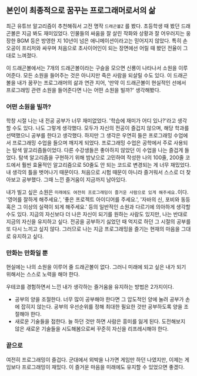 ## 본인이 최종적으로 꿈꾸는 프로그래머로서의 삶
최근 유튜브 알고리즘이 추천해줘서 고전 명작 `드래곤볼Z` 를 봤다. 초등학생 때 봤던 드래곤볼은 지금 봐도 재미있었다. 인물들의 싸움을 잘 살린 작화와 상황과 잘 어우러지는 웅장한 BGM 등은 방영한 지 10년이 넘은 애니메이션이라고는 믿어지지 않았다. 특히 손오공이 프리저와 싸우며 처음으로 초사이어인이 되는 장면에선 어릴 때 봤던 전율이 그대로 느껴졌다. 

이 드래곤볼에서는 7개의 드래곤볼이라는 구슬을 모으면 신룡이 나타나서 소원을 이루어준다. 모든 소원을 들어주는 것은 아니지만 죽은 사람을 되살릴 수도 있다. 이 드래곤볼을 내가 꿈꾸는 프로그래머의 삶과 연관 지어, '만약 이 드래곤볼이 현실적인 선에서 프로그래밍 관련 소원을 들어준다면 나는 어떤 소원을 빌까?' 생각해봤다.

### 어떤 소원을 빌까?
학창 시절 나는 내 전공 공부가 너무 재미없었다. '학습에 재미가 어디 있나?'라고 생각할 수도 있다. 나도 그렇게 생각했다. 모두가 자신의 전공이 즐겁지 않으며, 해당 학과를 선택했으니 공부를 한다고 생각했다. 하지만 그 생각은 우연히 들은 프로그래밍 수업에서 프로그래밍 수업을 들으며 깨지게 되었다. 프로그래밍 수업은 공학에서 주로 사용되는 탐색 알고리즘들이었다. 다른 수강생들은 좋아하지 않았던 이 수업을 나는 즐겁게 들었다. 탐색 알고리즘을 구현하기 위해 밤낮으로 고민하여 작성한 나의 100줄, 200줄 코드에서 훨씬 효율적인 알고리즘으로 50줄도 안 되는 코드로 변경되는 게 너무 재밌었다. 내 생각의 틀을 벗어나기 때문이다. 처음으로 시험 때문이 아니라 즐거워서 스스로 더 찾아보고 공부했다. 그때 느낀 즐거움이 지금까지 남아있다.

내가 빌고 싶은 소원은 `미래에도 여전히 프로그래밍이 즐거운 사람으로 있게 해주세요.`이다. '영어를 잘하게 해주세요.', '좋은 프로젝트 아이디어를 주세요.', '자바의 신, 포비와 동등 혹은 그 이상의 실력이 되게 해주세요.' 등의 일반적인 소원과 다르기에 의아하게 생각할 수도 있다. 지금의 자신보다 더 나은 자신이 되기를 원하는 사람도 있지만, 나는 반대로 지금의 자신을 유지하고 싶다. 전공을 공부하기 싫었던 때 억지로 하던 그 시절의 공부를 또 다시 느끼고 싶지 않다. 그러므로 나는 지금 프로그래밍을 즐기는 현재의 마음을 그대로 유지하고 싶다.

### 만화는 만화일 뿐
현실에는 나의 소원을 이루어 줄 드래곤볼이 없다. 그러니 미래에 되고 싶은 내가 되기 위해서는 스스로 노력을 해야 한다.

우테코를 경험하면서 느낀 내가 생각하는 즐거움을 유지하는 방법은 2가지이다. 
- 공부의 양을 조절한다. 너무 많이 공부해야 한다면 그 압도적인 양에 눌려 공부가 손에 잡히지 않는다. 공부의 우선순위를 정해 최대한 필요한 것만 공부하도록 양을 조절해야 한다.
- 새로운 기술들을 접한다. 늘 하던 것만 하면 사람은 흥미를 잃게 된다. 도전해보지 않은 새로운 기술들을 시도해봄으로써 꾸준히 자신을 리프레시해야 한다.

### 끝으로
여전히 프로그래밍이 즐겁다. 군대에서 외박을 나가면 게임만 하던 나였지만, 이제는 게임보다 프로그래밍이 재밌다. 이 즐거운 마음을 미래에도 유지할 수 있었으면 좋겠다.
